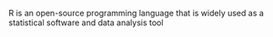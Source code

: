 
R is an open-source programming language that is widely used as a statistical software and data analysis tool
